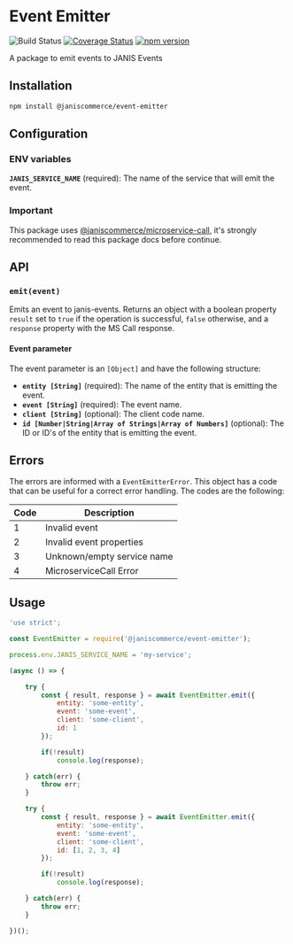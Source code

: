 # Event Emitter

![Build Status](https://github.com/janis-commerce/event-emitter/workflows/Build%20Status/badge.svg)
[![Coverage Status](https://coveralls.io/repos/github/janis-commerce/event-emitter/badge.svg?branch=master)](https://coveralls.io/github/janis-commerce/event-emitter?branch=master)
[![npm version](https://badge.fury.io/js/%40janiscommerce%2Fevent-emitter.svg)](https://www.npmjs.com/package/@janiscommerce/event-emitter)

A package to emit events to JANIS Events

## Installation
```sh
npm install @janiscommerce/event-emitter
```

## Configuration

### ENV variables
**`JANIS_SERVICE_NAME`** (required): The name of the service that will emit the event.

### Important
This package uses [@janiscommerce/microservice-call](https://www.npmjs.com/package/@janiscommerce/microservice-call), it's strongly recommended to read this package docs before continue.

## API

### **`emit(event)`**

Emits an event to janis-events.
Returns an object with a boolean property `result` set to `true` if the operation is successful, `false` otherwise, and a `response` property with the MS Call response.

#### Event parameter

The event parameter is an `[Object]` and have the following structure:
- **`entity [String]`** (required): The name of the entity that is emitting the event.
- **`event [String]`** (required): The event name.
- **`client [String]`** (optional): The client code name.
- **`id [Number|String|Array of Strings|Array of Numbers]`** (optional): The ID or ID's of the entity that is emitting the event.

## Errors

The errors are informed with a `EventEmitterError`.
This object has a code that can be useful for a correct error handling.
The codes are the following:

| Code | Description                    |
|------|--------------------------------|
| 1    | Invalid event                  |
| 2    | Invalid event properties       |
| 3    | Unknown/empty service name     |
| 4    | MicroserviceCall Error         |

## Usage
```js
'use strict';

const EventEmitter = require('@janiscommerce/event-emitter');

process.env.JANIS_SERVICE_NAME = 'my-service';

(async () => {

	try {
		const { result, response } = await EventEmitter.emit({
			entity: 'some-entity',
			event: 'some-event',
			client: 'some-client',
			id: 1
		});

		if(!result)
			console.log(response);

	} catch(err) {
		throw err;
	}

	try {
		const { result, response } = await EventEmitter.emit({
			entity: 'some-entity',
			event: 'some-event',
			client: 'some-client',
			id: [1, 2, 3, 4]
		});

		if(!result)
			console.log(response);

	} catch(err) {
		throw err;
	}

})();
```
